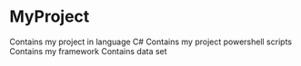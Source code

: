 # MyProject
Contains my project in language C#
Contains my project powershell scripts
Contains my framework
Contains data set
